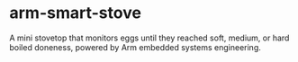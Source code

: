 # arm-smart-stove
A mini stovetop that monitors eggs until they reached soft, medium, or hard boiled doneness, powered by Arm embedded systems engineering.

